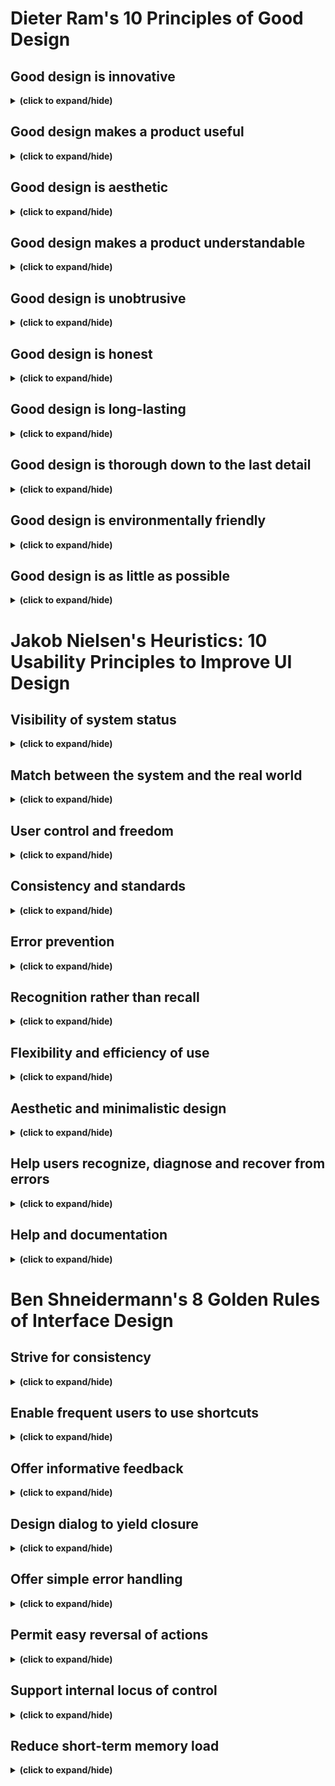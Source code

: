 # Dieter Ram's 10 Principles of Good Design
## Good design is innovative
<details close>
<summary><b>(click to expand/hide)</b></summary>
<!-- MarkdownTOC -->

Whether you are making a change or doing something in a new way, developing new ideas or making improvements to existing designs and working alongside new technology, all of these offer a multitude of opportunities for you to be innovative within a design. 

<!-- /MarkdownTOC -->
</details>

## Good design makes a product useful
<details close>
<summary><b>(click to expand/hide)</b></summary>
<!-- MarkdownTOC -->

It doesn't matter how stunning a product looks if it is practically unusable as it becomes completely worthless. Products are not pieces of art to be admired. They are there to serve a purpose and solve a problem. 

<!-- /MarkdownTOC -->
</details>

## Good design is aesthetic
<details close>
<summary><b>(click to expand/hide)</b></summary>
<!-- MarkdownTOC -->

Beautiful items tend to make us feel comfortable. If a product is beautiful, you may be more inclined to use and want it. Some may argue against this point as you may have your own subjective idea of what is beautiful, and some well-designed items do prioritize utility over beauty. Regardless of your taste, you may like the things around you to be beautiful irrespective of how you define beauty. 

<!-- /MarkdownTOC -->
</details>

## Good design makes a product understandable
<details close>
<summary><b>(click to expand/hide)</b></summary>
<!-- MarkdownTOC -->

For example, handles on doors that don't indicate if they should be pushed or pulled or taps that don't indicate if they are hot or cold just leave the user confused. The opposite of this is an instantly understandable product that is completely self-explanatory and communicates what it's about, what it's for and how to use it. This saves a user from breaking the product or spending time reading through instruction manuals. 

<!-- /MarkdownTOC -->
</details>

## Good design is unobtrusive
<details close>
<summary><b>(click to expand/hide)</b></summary>
<!-- MarkdownTOC -->

An obtrusive product is an over-designed product. Products that tend to fail are those created with the designer in mind or with presumptions of who the user might be and or how they might use it. The very best products allow the user to do exactly what they want to do. These products should also help the user to complete their intended tasks effectively and happily. The design should not hinder the individual's intuitive process. 

<!-- /MarkdownTOC -->
</details>

## Good design is honest
<details close>
<summary><b>(click to expand/hide)</b></summary>
<!-- MarkdownTOC -->

Good design doesn't have tricks! It doesn't pretend to be something that it isn't, and it doesn't try to manipulate you into buying it by making promises that can't be kept. It should always have the user's best interests in mind, so it shouldn't have to try to lie to you or try to be something that it isn't. 

<!-- /MarkdownTOC -->
</details>

## Good design is long-lasting
<details close>
<summary><b>(click to expand/hide)</b></summary>
<!-- MarkdownTOC -->

Design should always be thorough to the last detail and avoids being fashionable which means that it never appears old or antiquated.

<!-- /MarkdownTOC -->
</details>

## Good design is thorough down to the last detail
<details close>
<summary><b>(click to expand/hide)</b></summary>
<!-- MarkdownTOC -->

A Good design should be detail-oriented and leave nothing to chance. Every single aspect of the design should be considered, and all the elements should qualify to be a part of that design. Products should be designed with care, thoroughness, and concern for the intended user. 

<!-- /MarkdownTOC -->
</details>

## Good design is environmentally friendly
<details close>
<summary><b>(click to expand/hide)</b></summary>
<!-- MarkdownTOC -->

Pollution can arise from wasted resources throughout a product's lifespan. Design shouldn't be wasteful and should save resources where it can, both physically and digitally. 

<!-- /MarkdownTOC -->
</details>

## Good design is as little as possible
<details close>
<summary><b>(click to expand/hide)</b></summary>
<!-- MarkdownTOC -->

Design should always be intentional. Anything that doesn't serve a purpose for the user should be excluded. With less clutter, a design will achieve more clarity for the user. 

<!-- /MarkdownTOC -->
</details>

# Jakob Nielsen's Heuristics: 10 Usability Principles to Improve UI Design
## Visibility of system status
<details close>
<summary><b>(click to expand/hide)</b></summary>
<!-- MarkdownTOC -->

Explore your smartphone. Right after the screen lights up, it informs you about its battery and if you have a Wi-Fi connection, any received messages, missed calls and much more. Imagine how insecure you would feel if this information were missing. The system communicates its status and assists users in making better, more informed decisions by using signs, icons and indicators. 

<!-- /MarkdownTOC -->
</details>

## Match between the system and the real world
<details close>
<summary><b>(click to expand/hide)</b></summary>
<!-- MarkdownTOC -->

Users may make assumptions about how a system will work based on their previous experiences with similar systems. You can help them overcome their initial discomfort by using language they are familiar with. 

<!-- /MarkdownTOC -->
</details>

## User control and freedom
<details close>
<summary><b>(click to expand/hide)</b></summary>
<!-- MarkdownTOC -->

Digital spaces, like physical spaces, require quick 'emergency exits'. Users frequently select system functions by accident and need a clearly marked way to leave the unwanted position without going through an extended dialogue. So, support the undo and redo functions. 

<!-- /MarkdownTOC -->
</details>

## Consistency and standards
<details close>
<summary><b>(click to expand/hide)</b></summary>
<!-- MarkdownTOC -->

Consistency is the key. A 'submit' button on one page should look the same across the site on any page. If you show information in a particular format on one page, it should look the same on all pages. 

<!-- /MarkdownTOC -->
</details>

## Error prevention
<details close>
<summary><b>(click to expand/hide)</b></summary>
<!-- MarkdownTOC -->

A careful design that prevents a problem from occurring in the first place is even better than good error messages. Remove conditions that may cause errors in your design, or look for them and give your users a confirmation option so that they can make an informed decision before tapping or selecting anything. 

<!-- /MarkdownTOC -->
</details>

## Recognition rather than recall
<details close>
<summary><b>(click to expand/hide)</b></summary>
<!-- MarkdownTOC -->

Allow your users to recognize information in the user interface rather than expecting them to remember or recall it. Simply put, don't make your users work any harder than necessary! Make your navigation as clear, detailed and straightforward as possible. Offer them hints, remind them when something time-sensitive needs to be done and notify them when a screen or a process has been changed. 

<!-- /MarkdownTOC -->
</details>

## Flexibility and efficiency of use
<details close>
<summary><b>(click to expand/hide)</b></summary>
<!-- MarkdownTOC -->

Simply put, your system must be designed so that both experienced and inexperienced users can use it. Think of designing a system where a new user can find a way to perform a task without knowing any shortcuts. However, also design your system in such a way that an experienced user can use shortcuts to complete the action quickly and efficiently. 

<!-- /MarkdownTOC -->
</details>

## Aesthetic and minimalistic design
<details close>
<summary><b>(click to expand/hide)</b></summary>
<!-- MarkdownTOC -->

Make a fantastic first impression! Users notice aesthetics or how visually appealing your system is in the first 50 milliseconds of landing on a page, which is ten times faster than it takes them to read it. This means that you should make sure that you establish and reinforce your system's brand identity and credibility. 

<!-- /MarkdownTOC -->
</details>

## Help users recognize, diagnose and recover from errors
<details close>
<summary><b>(click to expand/hide)</b></summary>
<!-- MarkdownTOC -->

A good error message should be polite, easy to understand, precise, constructive, clearly visible, and take as little time as possible to fix the problem as well as educate your users. 

<!-- /MarkdownTOC -->
</details>

## Help and documentation
<details close>
<summary><b>(click to expand/hide)</b></summary>
<!-- MarkdownTOC -->

Even though it is preferable that your system can be used without documentation. It is important that any such information should be: easy to find, focused on the user's task, include the actual steps they should take, and not be too large. 

<!-- /MarkdownTOC -->
</details>

# Ben Shneidermann's 8 Golden Rules of Interface Design

## Strive for consistency
<details close>
<summary><b>(click to expand/hide)</b></summary>
<!-- MarkdownTOC -->

Consistency is critical to maintaining uniformity throughout the site, whether it's the layout, the size of the button, the color code, or the tone used when writing the page. Consistency will enable you to establish your identity and stop users from abandoning your site. 

<!-- /MarkdownTOC -->
</details>

## Enable frequent users to use shortcuts
<details close>
<summary><b>(click to expand/hide)</b></summary>
<!-- MarkdownTOC -->

Think about allowing your users to access all areas of your website with a few clicks. To accomplish this, you should create a good hierarchy in the menu and make things clear. Consider including features for both advanced and novice users, such as keyboard shortcuts or macro-capabilities. 

<!-- /MarkdownTOC -->
</details>

## Offer informative feedback
<details close>
<summary><b>(click to expand/hide)</b></summary>
<!-- MarkdownTOC -->

If your users have completed or are completing activities on your website, it is best to provide feedback as soon as possible so that they can understand where they are in the system. 

<!-- /MarkdownTOC -->
</details>

## Design dialog to yield closure
<details close>
<summary><b>(click to expand/hide)</b></summary>
<!-- MarkdownTOC -->

All interactions must have a beginning, middle and end. Once a task is completed, maybe give your users some peace of mind by providing them with informative feedback and well-defined choices for the next step, if applicable. Don't keep them guessing! 

<!-- /MarkdownTOC -->
</details>

## Offer simple error handling
<details close>
<summary><b>(click to expand/hide)</b></summary>
<!-- MarkdownTOC -->

An interface should be designed to eliminate as many errors as possible. If something goes wrong, the system should make it simple for users to understand and resolve the problem. A good idea is to display clear error notifications and descriptive hints to resolve the problem. These are examples of simple ways to deal with system errors. 

<!-- /MarkdownTOC -->
</details>

## Permit easy reversal of actions
<details close>
<summary><b>(click to expand/hide)</b></summary>
<!-- MarkdownTOC -->

Finding that there is an "undo" option after making a mistake is a huge relief. Your users should feel less anxious and more likely to explore options if they know there is a simple way to undo any mistakes. This rule applies to any action, sequence of steps or data entry in your system. This can range from a single button to a complete set of actions. 

<!-- /MarkdownTOC -->
</details>

## Support internal locus of control
<details close>
<summary><b>(click to expand/hide)</b></summary>
<!-- MarkdownTOC -->

It is essential to give your users control and freedom so that they feel in control of the system instead of the other way around. As the designer, try to avoid surprises, interruptions and anything that the users didn't request. Users should be the ones who initiate actions. 

<!-- /MarkdownTOC -->
</details>

## Reduce short-term memory load
<details close>
<summary><b>(click to expand/hide)</b></summary>
<!-- MarkdownTOC -->

As users, our attention span may be limited, so anything you can do to make your users' jobs easier is a win-win situation. Your users may prefer to recognize information rather than recall it. Try to keep interfaces simple and consistent and keep to patterns, standards and conventions. This may contribute to better recognition and ease of use. Depending on your users' objectives, you can add various features to help them. In an e-commerce setting, for example, a list of recently viewed or purchased items can be presented. 

<!-- /MarkdownTOC -->
</details>
